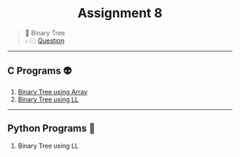 <h1 align="center"> Assignment 8 </h1>

> 💠 Binary Tree<br> 👉🏼 [Question](https://github.com/saha-indranil/DSA01/blob/main/Questions/Assignment-8%40DSALAB.txt)

---

## C Programs 👽

1. [Binary Tree using Array](https://github.com/saha-indranil/DSA01/blob/main/Binary%20Tree/C%20Programs/binaryTreeArr.c)
1. [Binary Tree using LL](https://github.com/saha-indranil/DSA01/blob/main/Binary%20Tree/C%20programs/binaryTreeLL.c)

---

## Python Programs 🤖

1. Binary Tree using LL
